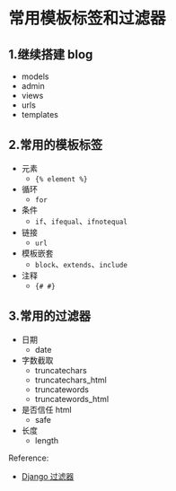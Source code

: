 
# 常用模板标签和过滤器

## 1.继续搭建 blog

* models
* admin
* views
* urls
* templates

## 2.常用的模板标签

* 元素
    - `{% element %}`
* 循环
    - `for`
* 条件
    - `if`、`ifequal`、`ifnotequal`
* 链接
    - `url`
* 模板嵌套
    - `block`、`extends`、`include`
* 注释
    - `{# #}`


## 3.常用的过滤器

* 日期
    - date
* 字数截取
    - truncatechars
    - truncatechars_html
    - truncatewords
    - truncatewords_html
* 是否信任 html
    - safe
* 长度
    - length


Reference:

* [Django 过滤器](https://docs.djangoproject.com/en/2.0/ref/templates/buildins/)
